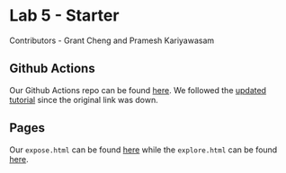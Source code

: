 # Lab 5 - Starter
Contributors - Grant Cheng and Pramesh Kariyawasam

## Github Actions
Our Github Actions repo can be found [here](https://github.com/CatFish47/introduction-to-github). We followed the [updated tutorial](https://docs.github.com/en/actions/learn-github-actions/understanding-github-actions#create-an-example-workflow) since the original link was down.

## Pages
Our `expose.html` can be found [here](https://catfish47.github.io/CSE110Lab5/expose.html) while the `explore.html` can be found [here](https://catfish47.github.io/CSE110Lab5/explore.html).